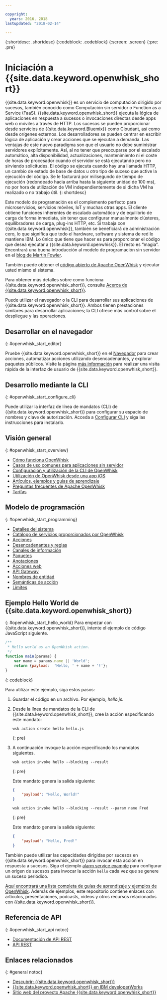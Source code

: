 ```yaml
---

copyright:
  years: 2016, 2018
lastupdated: "2018-02-14"

---
```


{:shortdesc: .shortdesc}
{:codeblock: .codeblock}
{:screen: .screen}
{:pre: .pre}

# Iniciación a {{site.data.keyword.openwhisk_short}}

{{site.data.keyword.openwhisk}} es un servicio de computación dirigido por sucesos, también conocido como Computación sin servidor o Function as a Service (FaaS). {{site.data.keyword.openwhisk_short}} ejecuta la lógica de aplicaciones en respuesta a sucesos o invocaciones directas desde apps web o móviles a través de HTTP. Los sucesos se pueden proporcionar desde servicios de {{site.data.keyword.Bluemix}} como Cloudant, así como desde orígenes externos. Los desarrolladores se pueden centrar en escribir lógica de aplicación y crear acciones que se ejecutan a demanda.
Las ventajas de este nuevo paradigma son que el usuario no debe suministrar servidores explícitamente. Así, al no tener que preocuparse por el escalado automático, alta disponibilidad, actualizaciones, mantenimiento ni el coste de horas de procesador cuando el servidor se está ejecutando pero no sirviendo solicitudes.
El código se ejecuta cuando hay una llamada HTTP, un cambio de estado de base de datos u otro tipo de suceso que active la ejecución del código.
Se le facturará por milisegundo de tiempo de ejecución (redondeado hacia arriba hasta la siguiente unidad de 100 ms), no por hora de utilización de VM independientemente de si dicha VM ha realizado o no trabajo útil.
{: shortdesc}

Este modelo de programación es el complemento perfecto para microservicios, servicios móviles, IoT y muchas otras apps. El cliente obtiene funciones inherentes de escalado automático y de equilibrio de carga de forma inmediata, sin tener que configurar manualmente clústeres, equilibradores de carga, plug-ins HTTP, etc. Si trabaja con {{site.data.keyword.openwhisk}}, también se beneficiará de administración cero, lo que significa que todo el hardware, software y sistema de red lo mantiene IBM. Lo único que tiene que hacer es para proporcionar el código que desea ejecutar a {{site.data.keyword.openwhisk}}. El resto es “magia”. Encontrará una buena introducción al modelo de programación sin servidor en el [blog de Martin Fowler](https://martinfowler.com/articles/serverless.html).

También puede obtener el [código abierto de Apache OpenWhisk](https://github.com/openwhisk/openwhisk) y ejecutar usted mismo el sistema.

Para obtener más detalles sobre como funciona {{site.data.keyword.openwhisk_short}}, consulte [Acerca de {{site.data.keyword.openwhisk_short}}](./openwhisk_about.html).

Puede utilizar el navegador o la CLI para desarrollar sus aplicaciones de {{site.data.keyword.openwhisk_short}}.
Ambos tienen prestaciones similares para desarrollar aplicaciones; la CLI ofrece más control sobre el despliegue y las operaciones.

## Desarrollar en el navegador
{: #openwhisk_start_editor}

Pruebe {{site.data.keyword.openwhisk_short}} en el [Navegador](https://console.{DomainName}/openwhisk/actions) para crear acciones, automatizar acciones utilizando desencadenantes, y explorar paquetes públicos. Visite la página [más información](https://console.{DomainName}/openwhisk/learn) para realizar una visita rápida de la interfaz de usuario de {{site.data.keyword.openwhisk_short}}.

## Desarrollo mediante la CLI
{: #openwhisk_start_configure_cli}

Puede utilizar la interfaz de línea de mandatos (CLI) de {{site.data.keyword.openwhisk_short}} para configurar su espacio de nombres y clave de autorización.
Acceda a [Configurar CLI](https://console.{DomainName}/openwhisk/cli) y
siga las instrucciones para instalarlo.

## Visión general
{: #openwhisk_start_overview}
- [Cómo funciona OpenWhisk](./openwhisk_about.html)
- [Casos de uso comunes para aplicaciones sin servidor](./openwhisk_use_cases.html)
- [Configuración y utilización de la CLI de OpenWhisk](./openwhisk_cli.html)
- [Utilización de OpenWhisk desde una app iOS](./openwhisk_mobile_sdk.html)
- [Artículos, ejemplos y guías de aprendizaje](https://github.com/openwhisk/openwhisk-external-resources)
- [Preguntas frecuentes de Apache OpenWhisk](http://openwhisk.org/faq)
- [Tarifas](https://console.ng.bluemix.net/openwhisk/learn/pricing)

## Modelo de programación
{: #openwhisk_start_programming}
- [Detalles del sistema](./openwhisk_reference.html)
- [Catálogo de servicios proporcionados por OpenWhisk](./openwhisk_catalog.html)
- [Acciones](./openwhisk_actions.html)
- [Desencadenantes y reglas](./openwhisk_triggers_rules.html)
- [Canales de información](./openwhisk_feeds.html)
- [Paquetes](./openwhisk_packages.html)
- [Anotaciones](./openwhisk_annotations.html)
- [Acciones web](./openwhisk_webactions.html)
- [API Gateway](./openwhisk_apigateway.html)
- [Nombres de entidad](./openwhisk_reference.html#openwhisk_entities)
- [Semánticas de acción](./openwhisk_reference.html#openwhisk_semantics)
- [Límites](./openwhisk_reference.html#openwhisk_syslimits)

## Ejemplo Hello World de {{site.data.keyword.openwhisk_short}}
{: #openwhisk_start_hello_world}
Para empezar con {{site.data.keyword.openwhisk_short}}, intente el ejemplo de código JavaScript siguiente.

```javascript
/**
 * Hello world as an OpenWhisk action.
 */
function main(params) {
    var name = params.name || 'World';
    return {payload:  'Hello, ' + name + '!'};
}
```
{: codeblock}

Para utilizar este ejemplo, siga estos pasos:

1. Guardar el código en un archivo. Por ejemplo, *hello.js*.

2. Desde la línea de mandatos de la CLI de {{site.data.keyword.openwhisk_short}}, cree la acción especificando este mandato:
    ```
    wsk action create hello hello.js
    ```
    {: pre}

3. A continuación invoque la acción especificando los mandatos siguientes.
    ```
    wsk action invoke hello --blocking --result
    ```
    {: pre}  

    Este mandato genera la salida siguiente:
    ```json
    {
        "payload": "Hello, World!"
    }
    ```
    
    ```
    wsk action invoke hello --blocking --result --param name Fred
    ```
    {: pre}  

    Este mandato genera la salida siguiente:
    ```json
    {
        "payload": "Hello, Fred!"
    }
    ```

También puede utilizar las capacidades dirigidas por sucesos en {{site.data.keyword.openwhisk_short}} para invocar
esta acción en respuesta a sucesos. Siga el ejemplo [alarm service example](./openwhisk_packages.html#openwhisk_package_trigger) para configurar un origen de sucesos para invocar la acción `hello` cada vez que se genere un suceso periódico.

[Aquí encontrará una lista completa de guías de aprendizaje y ejemplos de OpenWhisk](https://github.com/openwhisk/openwhisk-external-resources#sample-applications). Además de ejemplos, este repositorio contiene enlaces con artículos, presentaciones, podcasts, vídeos y otros recursos relacionados con {{site.data.keyword.openwhisk_short}}.

## Referencia de API
{: #openwhisk_start_api notoc}
* [Documentación de API REST](./openwhisk_reference.html#openwhisk_ref_restapi)
* [API REST](https://console.{DomainName}/apidocs/98)

## Enlaces relacionados
{: #general notoc}
* [Descubrir: {{site.data.keyword.openwhisk_short}}](http://www.ibm.com/cloud-computing/bluemix/openwhisk/)
* [{{site.data.keyword.openwhisk_short}} en IBM developerWorks](https://developer.ibm.com/openwhisk/)
* [Sitio web del proyecto Apache {{site.data.keyword.openwhisk_short}}](http://openwhisk.org)

